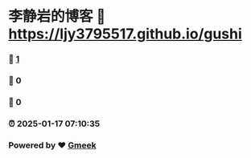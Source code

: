 # 李静岩的博客 :link: https://ljy3795517.github.io/gushi 
### :page_facing_up: [1](https://ljy3795517.github.io/gushi/tag.html) 
### :speech_balloon: 0 
### :hibiscus: 0 
### :alarm_clock: 2025-01-17 07:10:35 
### Powered by :heart: [Gmeek](https://github.com/Meekdai/Gmeek)
